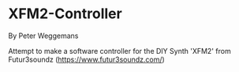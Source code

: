 # XFM2-Controller
By Peter Weggemans

Attempt to make a software controller for the DIY Synth 'XFM2' from Futur3soundz (https://www.futur3soundz.com/)
